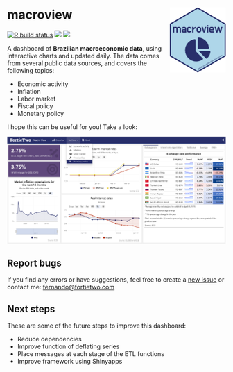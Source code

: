 # macroview <img src='inst/imgs/macroview.png' align="right" height="150" />

[![R build status](https://github.com/schoulten/macroview/workflows/R-CMD-check/badge.svg)](https://github.com/schoulten/macroview/actions)
[![](https://img.shields.io/github/last-commit/schoulten/macroview.svg)](https://github.com/schoulten/macroview/commits/master)
[![](https://img.shields.io/badge/devel%20version-0.0.0.9000-blue.svg)](https://github.com/schoulten/macroview)


A dashboard of **Brazilian macroeconomic data**, using interactive charts and updated daily. The data comes from several public data sources, and covers the following topics:

- Economic activity
- Inflation
- Labor market
- Fiscal policy
- Monetary policy

I hope this can be useful for you! Take a look:

![](inst/imgs/printscreen.png)

## Report bugs

If you find any errors or have suggestions, feel free to create a [new issue](https://github.com/schoulten/macroview/issues) or contact me: <fernando@fortietwo.com>

## Next steps

These are some of the future steps to improve this dashboard:

- Reduce dependencies
- Improve function of deflating series
- Place messages at each stage of the ETL functions
- Improve framework using Shinyapps
